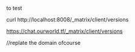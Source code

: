 to test

curl http://localhost:8008/_matrix/client/versions

https://chat.ourworld.tf/_matrix/client/versions

//replate the domain ofcourse
